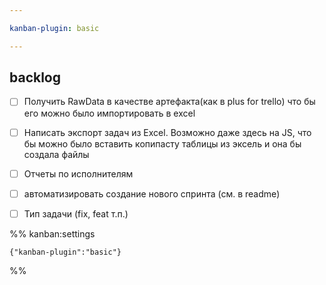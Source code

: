 ```yaml
---

kanban-plugin: basic

---
```


## backlog

- [ ] Получить RawData  в качестве артефакта(как в plus for trello) что бы его можно было импортировать в excel
- [ ] Написать экспорт задач из Excel. Возможно даже здесь на JS, что бы можно было вставить копипасту таблицы из эксель и она бы создала файлы
- [ ] Отчеты по исполнителям
- [ ] автоматизировать создание нового спринта (см. в readme)
- [ ] Тип задачи (fix, feat т.п.)




%% kanban:settings
```
{"kanban-plugin":"basic"}
```
%%